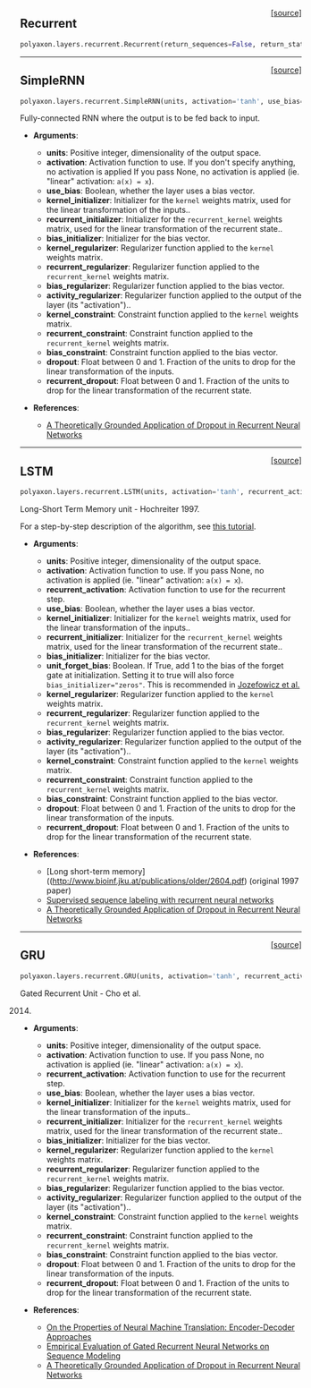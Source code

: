 <span style="float:right;">[[source]](https://github.com/polyaxon/polyaxon/blob/master/polyaxon/layers/recurrent.py#L19)</span>
## Recurrent

```python
polyaxon.layers.recurrent.Recurrent(return_sequences=False, return_state=False, go_backwards=False, stateful=False, unroll=False, implementation=0)
```


----

<span style="float:right;">[[source]](https://github.com/polyaxon/polyaxon/blob/master/polyaxon/layers/recurrent.py#L23)</span>
## SimpleRNN

```python
polyaxon.layers.recurrent.SimpleRNN(units, activation='tanh', use_bias=True, kernel_initializer='glorot_uniform', recurrent_initializer='orthogonal', bias_initializer='zeros', kernel_regularizer=None, recurrent_regularizer=None, bias_regularizer=None, activity_regularizer=None, kernel_constraint=None, recurrent_constraint=None, bias_constraint=None, dropout=0.0, recurrent_dropout=0.0)
```

Fully-connected RNN where the output is to be fed back to input.

- __Arguments__:
	- __units__: Positive integer, dimensionality of the output space.
	- __activation__: Activation function to use.
	  If you don't specify anything, no activation is applied
	  If you pass None, no activation is applied
	  (ie. "linear" activation: `a(x) = x`).
	- __use_bias__: Boolean, whether the layer uses a bias vector.
	- __kernel_initializer__: Initializer for the `kernel` weights matrix,
	  used for the linear transformation of the inputs..
	- __recurrent_initializer__: Initializer for the `recurrent_kernel`
	  weights matrix,
	  used for the linear transformation of the recurrent state..
	- __bias_initializer__: Initializer for the bias vector.
	- __kernel_regularizer__: Regularizer function applied to
	  the `kernel` weights matrix.
	- __recurrent_regularizer__: Regularizer function applied to
	  the `recurrent_kernel` weights matrix.
	- __bias_regularizer__: Regularizer function applied to the bias vector.
	- __activity_regularizer__: Regularizer function applied to
	  the output of the layer (its "activation")..
	- __kernel_constraint__: Constraint function applied to
	  the `kernel` weights matrix.
	- __recurrent_constraint__: Constraint function applied to
	  the `recurrent_kernel` weights matrix.
	- __bias_constraint__: Constraint function applied to the bias vector.
	- __dropout__: Float between 0 and 1.
	  Fraction of the units to drop for
	  the linear transformation of the inputs.
	- __recurrent_dropout__: Float between 0 and 1.
	  Fraction of the units to drop for
	  the linear transformation of the recurrent state.

- __References__:
  - [A Theoretically Grounded Application of Dropout in Recurrent Neural
	Networks](http://arxiv.org/abs/1512.05287)
  

----

<span style="float:right;">[[source]](https://github.com/polyaxon/polyaxon/blob/master/polyaxon/layers/recurrent.py#L105)</span>
## LSTM

```python
polyaxon.layers.recurrent.LSTM(units, activation='tanh', recurrent_activation='hard_sigmoid', use_bias=True, kernel_initializer='glorot_uniform', recurrent_initializer='orthogonal', bias_initializer='zeros', unit_forget_bias=True, kernel_regularizer=None, recurrent_regularizer=None, bias_regularizer=None, activity_regularizer=None, kernel_constraint=None, recurrent_constraint=None, bias_constraint=None, dropout=0.0, recurrent_dropout=0.0)
```

Long-Short Term Memory unit - Hochreiter 1997.

  For a step-by-step description of the algorithm, see
  [this tutorial](http://deeplearning.net/tutorial/lstm.html).

- __Arguments__:
	- __units__: Positive integer, dimensionality of the output space.
	- __activation__: Activation function to use.
	  If you pass None, no activation is applied
	  (ie. "linear" activation: `a(x) = x`).
	- __recurrent_activation__: Activation function to use
	  for the recurrent step.
	- __use_bias__: Boolean, whether the layer uses a bias vector.
	- __kernel_initializer__: Initializer for the `kernel` weights matrix,
	  used for the linear transformation of the inputs..
	- __recurrent_initializer__: Initializer for the `recurrent_kernel`
	  weights matrix,
	  used for the linear transformation of the recurrent state..
	- __bias_initializer__: Initializer for the bias vector.
	- __unit_forget_bias__: Boolean.
	  If True, add 1 to the bias of the forget gate at initialization.
	  Setting it to true will also force `bias_initializer="zeros"`.
	  This is recommended in [Jozefowicz et
		al.](http://www.jmlr.org/proceedings/papers/v37/jozefowicz15.pdf)
	- __kernel_regularizer__: Regularizer function applied to
	  the `kernel` weights matrix.
	- __recurrent_regularizer__: Regularizer function applied to
	  the `recurrent_kernel` weights matrix.
	- __bias_regularizer__: Regularizer function applied to the bias vector.
	- __activity_regularizer__: Regularizer function applied to
	  the output of the layer (its "activation")..
	- __kernel_constraint__: Constraint function applied to
	  the `kernel` weights matrix.
	- __recurrent_constraint__: Constraint function applied to
	  the `recurrent_kernel` weights matrix.
	- __bias_constraint__: Constraint function applied to the bias vector.
	- __dropout__: Float between 0 and 1.
	  Fraction of the units to drop for
	  the linear transformation of the inputs.
	- __recurrent_dropout__: Float between 0 and 1.
	  Fraction of the units to drop for
	  the linear transformation of the recurrent state.

- __References__:
  - [Long short-term
	memory]((http://www.bioinf.jku.at/publications/older/2604.pdf)
	(original 1997 paper)
  - [Supervised sequence labeling with recurrent neural
	networks](http://www.cs.toronto.edu/~graves/preprint.pdf)
  - [A Theoretically Grounded Application of Dropout in Recurrent Neural
	Networks](http://arxiv.org/abs/1512.05287)
  

----

<span style="float:right;">[[source]](https://github.com/polyaxon/polyaxon/blob/master/polyaxon/layers/recurrent.py#L63)</span>
## GRU

```python
polyaxon.layers.recurrent.GRU(units, activation='tanh', recurrent_activation='hard_sigmoid', use_bias=True, kernel_initializer='glorot_uniform', recurrent_initializer='orthogonal', bias_initializer='zeros', kernel_regularizer=None, recurrent_regularizer=None, bias_regularizer=None, activity_regularizer=None, kernel_constraint=None, recurrent_constraint=None, bias_constraint=None, dropout=0.0, recurrent_dropout=0.0)
```

Gated Recurrent Unit - Cho et al.

  2014.

- __Arguments__:
	- __units__: Positive integer, dimensionality of the output space.
	- __activation__: Activation function to use.
	  If you pass None, no activation is applied
	  (ie. "linear" activation: `a(x) = x`).
	- __recurrent_activation__: Activation function to use
	  for the recurrent step.
	- __use_bias__: Boolean, whether the layer uses a bias vector.
	- __kernel_initializer__: Initializer for the `kernel` weights matrix,
	  used for the linear transformation of the inputs..
	- __recurrent_initializer__: Initializer for the `recurrent_kernel`
	  weights matrix,
	  used for the linear transformation of the recurrent state..
	- __bias_initializer__: Initializer for the bias vector.
	- __kernel_regularizer__: Regularizer function applied to
	  the `kernel` weights matrix.
	- __recurrent_regularizer__: Regularizer function applied to
	  the `recurrent_kernel` weights matrix.
	- __bias_regularizer__: Regularizer function applied to the bias vector.
	- __activity_regularizer__: Regularizer function applied to
	  the output of the layer (its "activation")..
	- __kernel_constraint__: Constraint function applied to
	  the `kernel` weights matrix.
	- __recurrent_constraint__: Constraint function applied to
	  the `recurrent_kernel` weights matrix.
	- __bias_constraint__: Constraint function applied to the bias vector.
	- __dropout__: Float between 0 and 1.
	  Fraction of the units to drop for
	  the linear transformation of the inputs.
	- __recurrent_dropout__: Float between 0 and 1.
	  Fraction of the units to drop for
	  the linear transformation of the recurrent state.

- __References__:
  - [On the Properties of Neural Machine Translation: Encoder-Decoder
	Approaches](https://arxiv.org/abs/1409.1259)
  - [Empirical Evaluation of Gated Recurrent Neural Networks on Sequence
	Modeling](http://arxiv.org/abs/1412.3555v1)
  - [A Theoretically Grounded Application of Dropout in Recurrent Neural
	Networks](http://arxiv.org/abs/1512.05287)
  